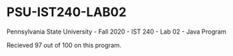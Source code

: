 # PSU-IST240-LAB02
Pennsylvania State University - Fall 2020 - IST 240 - Lab 02 - Java Program

Recieved 97 out of 100 on this program.

